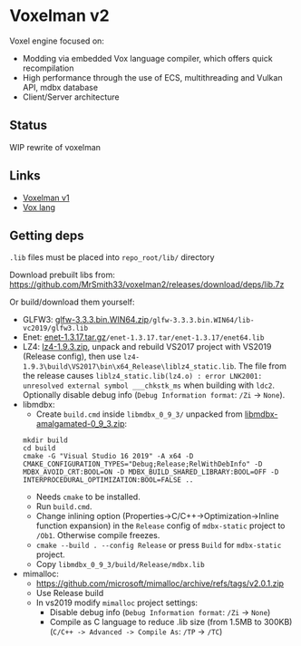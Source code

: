 # Voxelman v2

Voxel engine focused on:
- Modding via embedded Vox language compiler, which offers quick recompilation
- High performance through the use of ECS, multithreading and Vulkan API, mdbx database
- Client/Server architecture

## Status

WIP rewrite of voxelman

## Links

* [Voxelman v1](https://github.com/MrSmith33/voxelman)
* [Vox lang](https://github.com/MrSmith33/vox)

## Getting deps

`.lib` files must be placed into `repo_root/lib/` directory

Download prebuilt libs from: https://github.com/MrSmith33/voxelman2/releases/download/deps/lib.7z

Or build/download them yourself:

* GLFW3: [glfw-3.3.3.bin.WIN64.zip](https://github.com/glfw/glfw/releases/download/3.3.3/glfw-3.3.3.bin.WIN64.zip)`/glfw-3.3.3.bin.WIN64/lib-vc2019/glfw3.lib`
* Enet: [enet-1.3.17.tar.gz](http://enet.bespin.org/download/enet-1.3.17.tar.gz)`/enet-1.3.17.tar/enet-1.3.17/enet64.lib`
* LZ4: [lz4-1.9.3.zip](https://github.com/lz4/lz4/releases/download/v1.9.3/lz4_win64_v1_9_3.zip), unpack and rebuild VS2017 project with VS2019 (Release config), then use `lz4-1.9.3\build\VS2017\bin\x64_Release\liblz4_static.lib`. The file from the release causes `liblz4_static.lib(lz4.o) : error LNK2001: unresolved external symbol ___chkstk_ms` when building with `ldc2`. Optionally disable debug info (`Debug Information format`: `/Zi` -> `None`).
* libmdbx:
   * Create `build.cmd` inside `libmdbx_0_9_3/` unpacked from [libmdbx-amalgamated-0_9_3.zip](https://github.com/erthink/libmdbx/releases/download/v0.9.3/libmdbx-amalgamated-0_9_3.zip):
   ```batch
   mkdir build
   cd build
   cmake -G "Visual Studio 16 2019" -A x64 -D CMAKE_CONFIGURATION_TYPES="Debug;Release;RelWithDebInfo" -D MDBX_AVOID_CRT:BOOL=ON -D MDBX_BUILD_SHARED_LIBRARY:BOOL=OFF -D INTERPROCEDURAL_OPTIMIZATION:BOOL=FALSE ..
   ```
   * Needs `cmake` to be installed.
   * Run `build.cmd`.
   * Change inlining option (Properties->C/C++->Optimization->Inline function expansion) in the `Release` config of `mdbx-static` project to `/Ob1`. Otherwise compile freezes.
   * `cmake --build . --config Release` or press `Build` for `mdbx-static` project.
   * Copy `libmdbx_0_9_3/build/Release/mdbx.lib`
* mimalloc:
   * https://github.com/microsoft/mimalloc/archive/refs/tags/v2.0.1.zip
   * Use Release build
   * In vs2019 modify `mimalloc` project settings:
      - Disable debug info (`Debug Information format`: `/Zi` -> `None`)
      - Compile as C language to reduce .lib size (from 1.5MB to 300KB) (`C/C++ -> Advanced -> Compile As`: `/TP` -> `/TC`)
